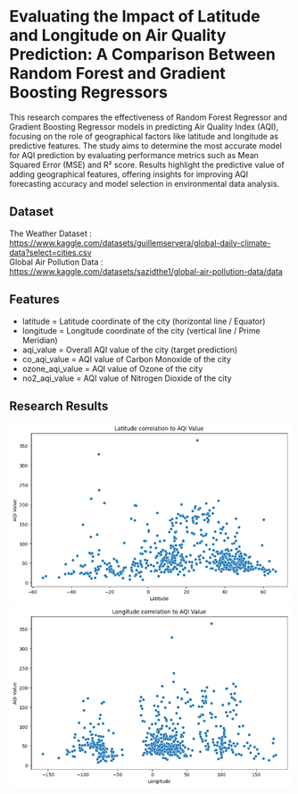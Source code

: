 # Evaluating the Impact of Latitude and Longitude on Air Quality Prediction: A Comparison Between Random Forest and Gradient Boosting Regressors

This research compares the effectiveness of Random Forest Regressor and Gradient Boosting Regressor models in predicting Air Quality Index (AQI), focusing on the role of geographical factors like latitude and longitude as predictive features. The study aims to determine the most accurate model for AQI prediction by evaluating performance metrics such as Mean Squared Error (MSE) and R² score. Results highlight the predictive value of adding geographical features, offering insights for improving AQI forecasting accuracy and model selection in environmental data analysis.

## Dataset
The Weather Dataset : https://www.kaggle.com/datasets/guillemservera/global-daily-climate-data?select=cities.csv
<br>
Global Air Pollution Data : https://www.kaggle.com/datasets/sazidthe1/global-air-pollution-data/data

## Features
- latitude = Latitude coordinate of the city (horizontal line / Equator)<br>
- longitude = Longitude coordinate of the city (vertical line / Prime Meridian)<br>
- aqi_value = Overall AQI value of the city (target prediction)<br>
- co_aqi_value = AQI value of Carbon Monoxide of the city <br>
- ozone_aqi_value = AQI value of Ozone of the city <br>
- no2_aqi_value = AQI value of Nitrogen Dioxide of the city

## Research Results
<img src="/AQI Values Research Results/LatitudeVSAQI.png">
<img src="/AQI Values Research Results/LongitudeVSAQI.png">

